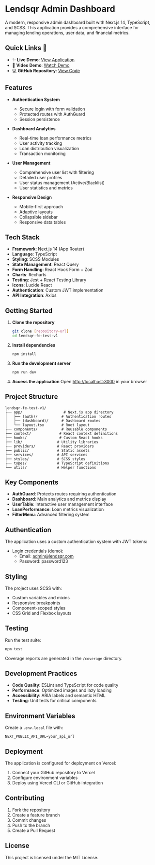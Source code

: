 # Lendsqr Admin Dashboard

A modern, responsive admin dashboard built with Next.js 14, TypeScript, and SCSS. This application provides a comprehensive interface for managing lending operations, user data, and financial metrics.

## Quick Links 🔗

- ✨ **Live Demo**: [View Application](https://lendsqr-admin-dashboard.vercel.app)
- 🎥 **Video Demo**: [Watch Demo](https://www.loom.com/share/your-loom-video-id)
- 💻 **GitHub Repository**: [View Code](https://github.com/your-username/lendsqr-fe-test-v1)

## Features

- **Authentication System**

  - Secure login with form validation
  - Protected routes with AuthGuard
  - Session persistence

- **Dashboard Analytics**

  - Real-time loan performance metrics
  - User activity tracking
  - Loan distribution visualization
  - Transaction monitoring

- **User Management**

  - Comprehensive user list with filtering
  - Detailed user profiles
  - User status management (Active/Blacklist)
  - User statistics and metrics

- **Responsive Design**
  - Mobile-first approach
  - Adaptive layouts
  - Collapsible sidebar
  - Responsive data tables

## Tech Stack

- **Framework**: Next.js 14 (App Router)
- **Language**: TypeScript
- **Styling**: SCSS Modules
- **State Management**: React Query
- **Form Handling**: React Hook Form + Zod
- **Charts**: Recharts
- **Testing**: Jest + React Testing Library
- **Icons**: Lucide React
- **Authentication**: Custom JWT implementation
- **API Integration**: Axios

## Getting Started

1. **Clone the repository**

   ```bash
   git clone [repository-url]
   cd lendsqr-fe-test-v1
   ```

2. **Install dependencies**

   ```bash
   npm install
   ```

3. **Run the development server**

   ```bash
   npm run dev
   ```

4. **Access the application**
   Open [http://localhost:3000](http://localhost:3000) in your browser

## Project Structure

```
lendsqr-fe-test-v1/
├── app/                   # Next.js app directory
│   ├── (auth)/           # Authentication routes
│   ├── (dashboard)/      # Dashboard routes
│   └── layout.tsx        # Root layout
├── components/           # Reusable components
├── context/             # React context definitions
├── hooks/               # Custom React hooks
├── lib/                # Utility libraries
├── providers/          # React providers
├── public/             # Static assets
├── services/           # API services
├── styles/             # SCSS styles
├── types/              # TypeScript definitions
└── utils/              # Helper functions
```

## Key Components

- **AuthGuard**: Protects routes requiring authentication
- **Dashboard**: Main analytics and metrics display
- **UserTable**: Interactive user management interface
- **LoanPerformance**: Loan metrics visualization
- **FilterMenu**: Advanced filtering system

## Authentication

The application uses a custom authentication system with JWT tokens:

- Login credentials (demo):
  - Email: admin@lendsqr.com
  - Password: password123

## Styling

The project uses SCSS with:

- Custom variables and mixins
- Responsive breakpoints
- Component-scoped styles
- CSS Grid and Flexbox layouts

## Testing

Run the test suite:

```bash
npm test
```

Coverage reports are generated in the `/coverage` directory.

## Development Practices

- **Code Quality**: ESLint and TypeScript for code quality
- **Performance**: Optimized images and lazy loading
- **Accessibility**: ARIA labels and semantic HTML
- **Testing**: Unit tests for critical components

## Environment Variables

Create a `.env.local` file with:

```
NEXT_PUBLIC_API_URL=your_api_url
```

## Deployment

The application is configured for deployment on Vercel:

1. Connect your GitHub repository to Vercel
2. Configure environment variables
3. Deploy using Vercel CLI or GitHub integration

## Contributing

1. Fork the repository
2. Create a feature branch
3. Commit changes
4. Push to the branch
5. Create a Pull Request

## License

This project is licensed under the MIT License.
